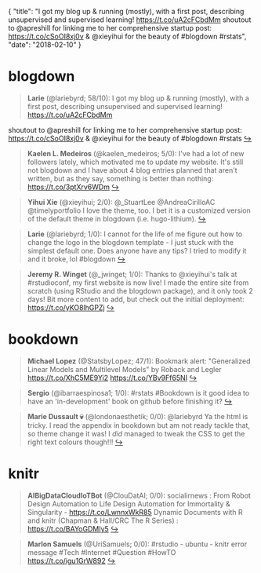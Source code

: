 {
  "title": "I got my blog up &amp; running (mostly), with a first post, describing unsupervised and supervised learning! https://t.co/uA2cFCbdMm shoutout to @apreshill for linking me to her comprehensive startup post: https://t.co/cSoOI8xj0v &amp; @xieyihui for the beauty of #blogdown #rstats",
  "date": "2018-02-10"
}

# blogdown

> **Larie** (@lariebyrd; 58/10): I got my blog up &amp; running (mostly), with a first post, describing unsupervised and supervised learning! https://t.co/uA2cFCbdMm
>
shoutout to @apreshill for linking me to her comprehensive startup post: https://t.co/cSoOI8xj0v &amp; @xieyihui for the beauty of #blogdown
#rstats  [&#8618;](https://twitter.com/xieyihui/status/962026406690484224)

<!-- -->


> **Kaelen L. Medeiros** (@kaelen_medeiros; 5/0): I've had a lot of new followers lately, which motivated me to update my website. It's still not blogdown and I have about 4 blog entries planned that aren't written, but as they say, something is better than nothing: https://t.co/3ptXrv6WDm  [&#8618;](https://twitter.com/xieyihui/status/961805862401536000)

<!-- -->


> **Yihui Xie** (@xieyihui; 2/0): @_StuartLee @AndreaCirilloAC @timelyportfolio I love the theme, too. I bet it is a customized version of the default theme in blogdown (i.e. hugo-lithium).  [&#8618;](https://twitter.com/xieyihui/status/961822739475546113)

<!-- -->


> **Larie** (@lariebyrd; 1/0): I cannot for the life of me figure out how to change the logo in the blogdown template - I just stuck with the simplest default one. Does anyone have any tips? I tried to modify it and it broke, lol #blogdown  [&#8618;](https://twitter.com/xieyihui/status/962019251849605126)

<!-- -->


> **Jeremy R. Winget** (@_jwinget; 1/0): Thanks to @xieyihui's talk at #rstudioconf, my first website is now live! I made the entire site from scratch (using RStudio and the blogdown package), and it only took 2 days! Bit more content to add, but check out the initial deployment:
https://t.co/yKO8lhGPZj  [&#8618;](https://twitter.com/xieyihui/status/961774224867196930)

<!-- -->


# bookdown

> **Michael Lopez** (@StatsbyLopez; 47/1): Bookmark alert: "Generalized Linear Models and Multilevel Models" by Roback and Legler 
https://t.co/XhC5ME9Yi2 https://t.co/YBv9Ff65NI  [&#8618;](https://twitter.com/xieyihui/status/962035546582233091)

<!-- -->


> **Sergio** (@ibarraespinosa1; 1/0): #rstats  #Bookdown is it good idea to have an 'in-development' book on github before finishing it?  [&#8618;](https://twitter.com/xieyihui/status/962032170800791552)

<!-- -->


> **Marie Dussault 💀** (@londonaesthetik; 0/0): @lariebyrd Ya the html is tricky. I read the appendix in bookdown but am not ready tackle that, so theme change it was! I *did* managed to tweak the CSS to get the right text colours though!!!  [&#8618;](https://twitter.com/xieyihui/status/962033586940600320)

<!-- -->


# knitr

> **AIBigDataCloudIoTBot** (@ClouDatAI; 0/0): socialirnews : From Robot Design Automation to Life Design Automation for Immortality &amp; Singularity - https://t.co/LwnnxWkR85 Dynamic Documents with R and knitr (Chapman &amp; Hall/CRC The R Series) : https://t.co/BAYoGDMIy5  [&#8618;](https://twitter.com/xieyihui/status/962065085916102656)

<!-- -->


> **Marlon Samuels** (@UriSamuels; 0/0): #rstudio - ubuntu - knitr error message
#Tech #Internet #Question #HowTO
https://t.co/igu1GrW892  [&#8618;](https://twitter.com/xieyihui/status/961873196302528512)

<!-- -->


